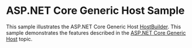 # ASP.NET Core Generic Host Sample

This sample illustrates the ASP.NET Core Generic Host [HostBuilder](https://docs.microsoft.com/dotnet/api/microsoft.extensions.hosting.ihostedservice). This sample demonstrates the features described in the [ASP.NET Core Generic Host](https://docs.microsoft.com/aspnet/core/fundamentals/host/generic-host) topic.
